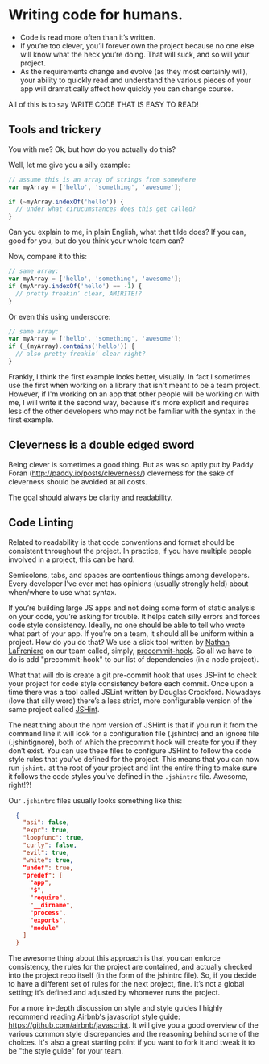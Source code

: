 # Writing code for humans.

- Code is read more often than it’s written. 
- If you’re too clever, you’ll forever own the project because no one else will know what the heck you’re doing. That will suck, and so will your project.
- As the requirements change and evolve (as they most certainly will), your ability to quickly read and understand the various pieces of your app will dramatically affect how quickly you can change course.

All of this is to say WRITE CODE THAT IS EASY TO READ!

## Tools and trickery

You with me? Ok, but how do you actually do this? 

Well, let me give you a silly example:

```javascript
// assume this is an array of strings from somewhere
var myArray = ['hello', 'something', 'awesome']; 

if (~myArray.indexOf('hello')) {
  // under what cirucumstances does this get called?
}
```

Can you explain to me, in plain English, what that tilde does? If you can, good for you, but do you think your whole team can?

Now, compare it to this:

```javascript
// same array:
var myArray = ['hello', 'something', 'awesome']; 
if (myArray.indexOf('hello') == -1) {
  // pretty freakin’ clear, AMIRITE!?
}
```

Or even this using underscore:

```javascript
// same array:
var myArray = ['hello', 'something', 'awesome']; 
if (_(myArray).contains('hello')) {
  // also pretty freakin’ clear right?
}
```

Frankly, I think the first example looks better, visually. In fact I sometimes use the first when working on a library that isn't meant to be a team project. However, if I'm working on an app that other people will be working on with me, I will write it the second way, because it's more explicit and requires less of the other developers who may not be familiar with the syntax in the first example.


## Cleverness is a double edged sword

Being clever is sometimes a good thing. But as was so aptly put by Paddy Foran (http://paddy.io/posts/cleverness/) cleverness for the sake of cleverness should be avoided at all costs. 

The goal should always be clarity and readability.

## Code Linting

Related to readability is that code conventions and format should be consistent throughout the project. In practice, if you have multiple people involved in a project, this can be hard.

Semicolons, tabs, and spaces are contentious things among developers. Every developer I've ever met has opinions (usually strongly held) about when/where to use what syntax.

If you’re building large JS apps and not doing some form of static analysis on your code, you’re asking for trouble. It helps catch silly errors and forces code style consistency. Ideally, no one should be able to tell who wrote what part of your app. If you’re on a team, it should all be uniform within a project. How do you do that? We use a slick tool written by [Nathan LaFreniere](https://twitter.com/quitlahok) on our team called, simply, [precommit-hook](http://github.com/nlf/precommit-hook). So all we have to do is add "precommit-hook" to our list of dependencies (in a node project).

What that will do is create a git pre-commit hook that uses JSHint to check your project for code style consistency before each commit. Once upon a time there was a tool called JSLint written by Douglas Crockford. Nowadays (love that silly word) there’s a less strict, more configurable version of the same project called [JSHint](http://www.jshint.com/). 

The neat thing about the npm version of JSHint is that if you run it from the command line it will look for a configuration file (.jshintrc) and an ignore file (.jshintignore), both of which the precommit hook will create for you if they don’t exist. You can use these files to configure JSHint to follow the code style rules that you’ve defined for the project. This means that you can now run `jshint.` at the root of your project and lint the entire thing to make sure it follows the code styles you’ve defined in the `.jshintrc` file. Awesome, right!?!

Our `.jshintrc` files usually looks something like this:

```json
  {
    "asi": false,
    "expr": true,
    "loopfunc": true,
    "curly": false,
    "evil": true,
    "white": true,
    “undef": true,
    "predef": [
      "app",
      "$",
      "require",
      "__dirname",
      "process",
      "exports",
      "module"
    ]
  }
```

The awesome thing about this approach is that you can enforce consistency, the rules for the project are contained, and actually checked into the project repo itself (in the form of the jshintrc file). So, if you decide to have a different set of rules for the next project, fine. It’s not a global setting; it’s defined and adjusted by whomever runs the project.

For a more in-depth discussion on style and style guides I highly recommend reading Airbnb's javascript style guide: https://github.com/airbnb/javascript. It will give you a good overview of the various common style discrepancies and the reasoning behind some of the choices. It's also a great starting point if you want to fork it and tweak it to be "the style guide" for your team.
